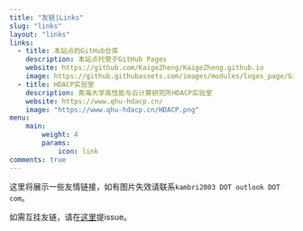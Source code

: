 ```yaml
---
title: "友链|Links"
slug: "links"
layout: "links"
links:
  - title: 本站点的GitHub仓库
    description: 本站点托管于GitHub Pages
    website: https://github.com/KaigeZheng/KaigeZheng.github.io
    image: https://github.githubassets.com/images/modules/logos_page/GitHub-Mark.png
  - title: HDACP实验室
    description: 青海大学高性能与云计算研究所HDACP实验室
    website: https://www.qhu-hdacp.cn/
    image: "https://www.qhu-hdacp.cn/HDACP.png"
menu:
    main: 
        weight: 4
        params:
            icon: link
comments: true
---
```


这里将展示一些友情链接，如有图片失效请联系`kambri2003 DOT outlook DOT com`。

如需互挂友链，请在[这里](https://github.com/KaigeZheng/KaigeZheng.github.io/issues)提issue。